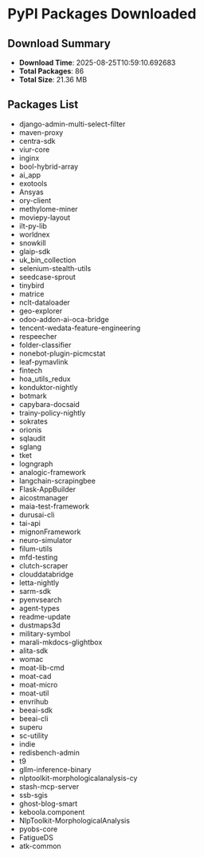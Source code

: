 # PyPI Packages Downloaded

## Download Summary
- **Download Time**: 2025-08-25T10:59:10.692683
- **Total Packages**: 86
- **Total Size**: 21.36 MB

## Packages List
- django-admin-multi-select-filter
- maven-proxy
- centra-sdk
- viur-core
- inginx
- bool-hybrid-array
- ai_app
- exotools
- Ansyas
- ory-client
- methylome-miner
- moviepy-layout
- ilt-py-lib
- worldnex
- snowkill
- glaip-sdk
- uk_bin_collection
- selenium-stealth-utils
- seedcase-sprout
- tinybird
- matrice
- nclt-dataloader
- geo-explorer
- odoo-addon-ai-oca-bridge
- tencent-wedata-feature-engineering
- respeecher
- folder-classifier
- nonebot-plugin-picmcstat
- leaf-pymavlink
- fintech
- hoa_utils_redux
- konduktor-nightly
- botmark
- capybara-docsaid
- trainy-policy-nightly
- sokrates
- orionis
- sqlaudit
- sglang
- tket
- logngraph
- analogic-framework
- langchain-scrapingbee
- Flask-AppBuilder
- aicostmanager
- maia-test-framework
- durusai-cli
- tai-api
- mignonFramework
- neuro-simulator
- filum-utils
- mfd-testing
- clutch-scraper
- clouddatabridge
- letta-nightly
- sarm-sdk
- pyenvsearch
- agent-types
- readme-update
- dustmaps3d
- military-symbol
- marali-mkdocs-glightbox
- alita-sdk
- womac
- moat-lib-cmd
- moat-cad
- moat-micro
- moat-util
- envrihub
- beeai-sdk
- beeai-cli
- superu
- sc-utility
- indie
- redisbench-admin
- t9
- gllm-inference-binary
- nlptoolkit-morphologicalanalysis-cy
- stash-mcp-server
- ssb-sgis
- ghost-blog-smart
- keboola.component
- NlpToolkit-MorphologicalAnalysis
- pyobs-core
- FatigueDS
- atk-common
